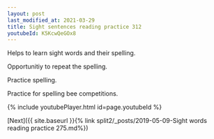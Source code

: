 ```yaml
---
layout: post
last_modified_at: 2021-03-29
title: Sight sentences reading practice 312
youtubeId: K5KcwQeGOx8
---
```

 
 
Helps to learn sight words and their spelling.

Opportunitiy to repeat the spelling. 

Practice spelling. 
 
Practice for spelling bee competitions. 
 
{% include youtubePlayer.html id=page.youtubeId %}
 
 

[Next]({{ site.baseurl }}{% link  split2/_posts/2019-05-09-Sight words reading practice 275.md%})
 
